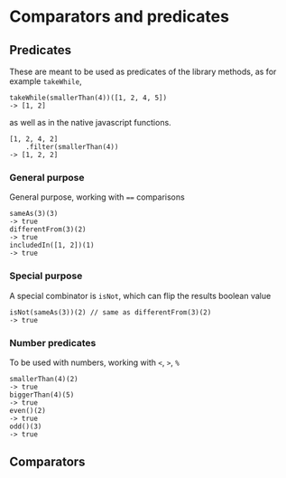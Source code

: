 # Comparators and predicates

## Predicates

These are meant to be used as predicates of the library 
methods, as for example `takeWhile`,

```
takeWhile(smallerThan(4))([1, 2, 4, 5])
-> [1, 2]
```

as well as in the native javascript functions.

```
[1, 2, 4, 2]
    .filter(smallerThan(4))
-> [1, 2, 2]
```

### General purpose

General purpose, working with `==` comparisons

```
sameAs(3)(3)
-> true
differentFrom(3)(2)
-> true
includedIn([1, 2])(1)
-> true
```

### Special purpose

A special combinator is `isNot`, which can flip the results boolean value

```
isNot(sameAs(3))(2) // same as differentFrom(3)(2)
-> true
```

### Number predicates

To be used with numbers, working with `<`, `>`, `%`

```
smallerThan(4)(2)
-> true
biggerThan(4)(5)
-> true
even()(2)
-> true
odd()(3)
-> true
```

## Comparators
